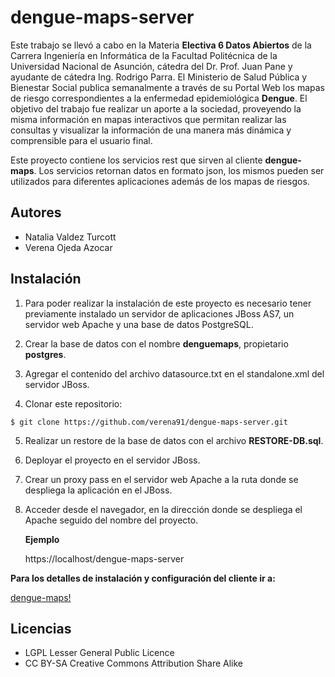 dengue-maps-server
==================

Este trabajo se llevó a cabo en la Materia **Electiva 6 Datos Abiertos** de la Carrera Ingeniería en Informática de la Facultad Politécnica de la Universidad Nacional de Asunción, cátedra del Dr. Prof. Juan Pane y ayudante de cátedra Ing. Rodrigo Parra. El Ministerio de Salud Pública y Bienestar Social publica semanalmente a través de su Portal Web los mapas de riesgo correspondientes a la enfermedad epidemiológica **Dengue**. El objetivo del trabajo fue realizar un aporte a la sociedad, proveyendo la misma información en mapas interactivos que permitan realizar las consultas y visualizar la información de una manera más dinámica y comprensible para el usuario final.

Este proyecto contiene los servicios rest que sirven al cliente **dengue-maps**. Los servicios retornan datos en formato json, los mismos pueden ser utilizados para diferentes aplicaciones además de los mapas de riesgos.

Autores
-------
* Natalia Valdez Turcott
* Verena Ojeda Azocar

Instalación
------------
1. Para poder realizar la instalación de este proyecto es necesario tener previamente instalado un servidor de aplicaciones JBoss AS7, un servidor web Apache y una base de datos PostgreSQL.
    
2. Crear la base de datos con el nombre **denguemaps**, propietario **postgres**.

3. Agregar el contenido del archivo datasource.txt en el standalone.xml del servidor JBoss.
    
4. Clonar este repositorio:

 `$ git clone https://github.com/verena91/dengue-maps-server.git`
    
5. Realizar un restore de la base de datos con el archivo **RESTORE-DB.sql**.

6. Deployar el proyecto en el servidor JBoss.

7. Crear un proxy pass en el servidor web Apache a la ruta donde se despliega la aplicación en el JBoss.

8. Acceder desde el navegador, en la dirección donde se despliega el Apache seguido del nombre del proyecto.

    **Ejemplo**

    https://localhost/dengue-maps-server

**Para los detalles de instalación y configuración del cliente ir a:**

[dengue-maps!](https://github.com/verena91/dengue-maps)

Licencias
---------
* LGPL Lesser General Public Licence
* CC BY-SA Creative Commons Attribution Share Alike
